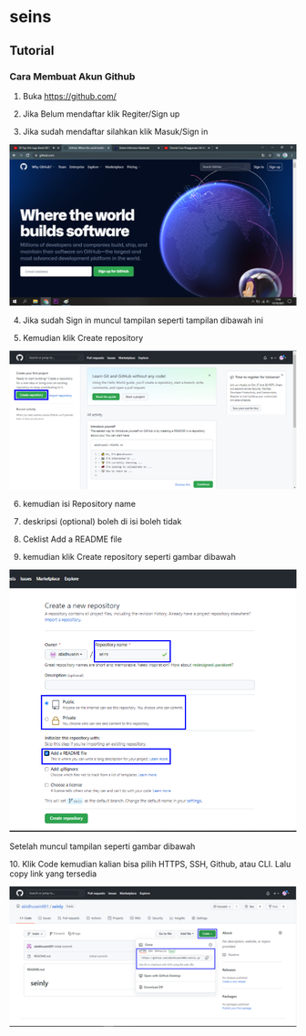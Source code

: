 # seins
## Tutorial

### Cara Membuat Akun Github
1. Buka https://github.com/ <p>
2. Jika Belum mendaftar klik Regiter/Sign up <p>
3. Jika sudah mendaftar silahkan klik Masuk/Sign in <p>

![Gambar 1](ssan/1.png)

4. Jika sudah Sign in muncul tampilan seperti tampilan dibawah ini<p>
5. Kemudian klik Create repository<p>

![Gambar 2](ssan/2.png)

6. kemudian isi Repository name<p>
7. deskripsi (optional) boleh di isi boleh tidak<p>
8. Ceklist Add a README file<p>
9. kemudian klik Create repository seperti gambar dibawah<p>

![Gambar 3](ssan/3.png)

Setelah muncul tampilan seperti gambar dibawah<p>
10. Klik Code kemudian kalian bisa pilih HTTPS, SSH, Github, atau CLI. Lalu copy link yang tersedia<p>

![Gambar 4](ssan/4.png)